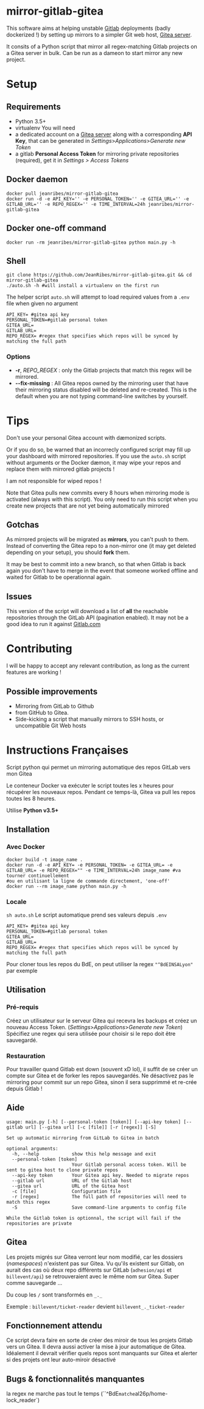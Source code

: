 # mirror-gitlab-gitea
This software aims at helping unstable [Gitlab](https://gitlab.com) deployments (badly dockerized !) by setting up mirrors to a simpler Git web host, [Gitea server](https://gitea.io/).

It consits of a Python script that mirror all regex-matching Gitlab projects on a Gitea server in bulk.
Can be run as a dameon to start mirror any new project.

# Setup
## Requirements
* Python 3.5+
* virtualenv
You will need
* a dedicated account on a [Gitea server](https://gitea.io/) along with a corresponding **API Key**, that can be generated in *Settings*>*Applications*>*Generate new Token*
* a gitlab **Personal Access Token** for mirroring private repositories (required), get it in *Settings > Access Tokens*
## Docker daemon
```
docker pull jeanribes/mirror-gitlab-gitea
docker run -d -e API_KEY='' -e PERSONAL_TOKEN='' -e GITEA_URL='' -e GITLAB_URL='' -e REPO_REGEX='' -e TIME_INTERVAL=24h jeanribes/mirror-gitlab-gitea
```
## Docker one-off command
```
docker run -rm jeanribes/mirror-gitlab-gitea python main.py -h
```
## Shell
```
git clone https://github.com/JeanRibes/mirror-gitlab-gitea.git && cd mirror-gitlab-gitea
./auto.sh -h #will install a virtualenv on the first run
```
The helper script `auto.sh` will attempt to load required values from a `.env` file when given no argument
```
API_KEY= #gitea api key
PERSONAL_TOKEN=#gitlab personal token
GITEA_URL=
GITLAB_URL=
REPO_REGEX= #regex that specifies which repos will be synced by matching the full path
```
### Options
* **-r**, *REPO_REGEX* : only the Gitlab projects that match this regex will be mirrored.
* **--fix-missing** : All Gitea repos owned by the mirroring user that have their mirroring status disabled will be deleted and re-created.
This is the default when you are not typing command-line switches by yourself.

# Tips
Don't use your personal Gitea account with dæmonized scripts.

Or if you do so, be warned that an incorrecly configured script may fill up your dashboard with mirrored repositories.
If you use the `auto.sh` script without arguments or the Docker dæmon, it may wipe your repos and replace them with mirrored gitlab projects !

I am not responsible for wiped repos !

Note that Gitea pulls new commits every 8 hours when mirroring mode is activated (always with this script).
You only need to run this script when you create new projects that are not yet being automatically mirrored
## Gotchas
As mirrored projects will be migrated as **mirrors**, you can't push to them. Instead of converting the Gitea repo to a non-mirror one (it may get deleted depending on your setup), you should **fork** them.

It may be best to commit into a new branch, so that when Gitlab is back again you don't have to merge in the event that someone worked offline and waited for Gitlab to be operationnal again.
## Issues
This version of the script will download a list of **all** the reachable repositories through the GitLab API (pagination enabled).
It may not be a good idea to run it against [Gitlab.com](https://gitlab.com)

# Contributing
I will be happy to accept any relevant contribution, as long as the current features are working !

## Possible improvements
* Mirroring from GitLab to Github
* from GitHub to Gitea.
* Side-kicking a script that manually mirrors to SSH hosts, or uncompatible Git Web hosts

# Instructions Françaises

Script python qui permet un mirroring automatique des repos GitLab vers mon Gitea

Le conteneur Docker va exécuter le script toutes les x heures pour récupérer les nouveaux repos.
Pendant ce temps-là, Gitea va pull les repos toutes les 8 heures.

Utilise **Python v3.5+**

## Installation
### Avec Docker
```
docker build -t image_name .
docker run -d -e API_KEY= -e PERSONAL_TOKEN= -e GITEA_URL= -e GITLAB_URL= -e REPO_REGEX="" -e TIME_INTERVAL=24h image_name #va tourner continuellement
#ou en utilisant la ligne de commande directement, 'one-off'
docker run --rm image_name python main.py -h
```

### Locale
`sh auto.sh`
Le script automatique prend ses valeurs depuis `.env`
```
API_KEY= #gitea api key
PERSONAL_TOKEN=#gitlab personal token
GITEA_URL=
GITLAB_URL=
REPO_REGEX= #regex that specifies which repos will be synced by matching the full path
```
Pour cloner tous les repos du BdE, on peut utiliser la regex `"^BdEINSALyon"` par exemple

## Utilisation
### Pré-requis
Créez un utilisateur sur le serveur Gitea qui recevra les backups et créez un nouveau Access Token.
(*Settings*>*Applications*>*Generate new Token*)
Spécifiez une regex qui sera utilisée pour choisir si le repo doit être sauvegardé.
### Restauration
Pour travailler quand Gitlab est down (souvent xD lol), il suffit de se créer un compte sur Gitea et de forker les repos sauvegardés.
Ne désactivez pas le mirroring pour commit sur un repo Gitea, sinon il sera supprimmé et re-crée depuis Gitlab !
## Aide
```
usage: main.py [-h] [--personal-token [token]] [--api-key token] [--gitlab url] [--gitea url] [-c [file]] [-r [regex]] [-S]

Set up automatic mirroring from GitLab to Gitea in batch

optional arguments:
  -h, --help            show this help message and exit
  --personal-token [token]
                        Your Gitlab personal access token. Will be sent to gitea host to clone private repos
  --api-key token       Your Gitea api key. Needed to migrate repos
  --gitlab url          URL of the Gitlab host
  --gitea url           URL of the Gitea host
  -c [file]             Configuration file
  -r [regex]            The full path of repositories will need to match this regex
  -S                    Save command-line arguments to config file

While the Gitlab token is optionnal, the script will fail if the repositories are private
```
## Gitea
Les projets migrés sur Gitea verront leur nom modifié, car les dossiers (*namespaces*)
n'existent pas sur Gitea. Vu qu'ils existent sur Gitlab,
on aurait des cas où deux repo différents sur GitLab (`adhesion/api` et `billevent/api`)
se retrouveraient avec le même nom sur Gitea. Super comme sauvegarde ...

Du coup les `/` sont transformés en `_._`

Exemple :
`billevent/ticket-reader` devient `billevent_._ticket-reader`

## Fonctionnement attendu
Ce script devra faire en sorte de créer des miroir de tous les projets Gitlab vers un Gitea.
Il devra aussi activer la mise à jour automatique de Gitea.
Idéalement il devrait vérifier quels repos sont manquants sur Gitea et alerter si des
projets ont leur auto-miroir désactivé

## Bugs & fonctionnalités manquantes
la regex ne marche pas tout le temps (``^BdE` matche `al26p/home-lock_reader`)